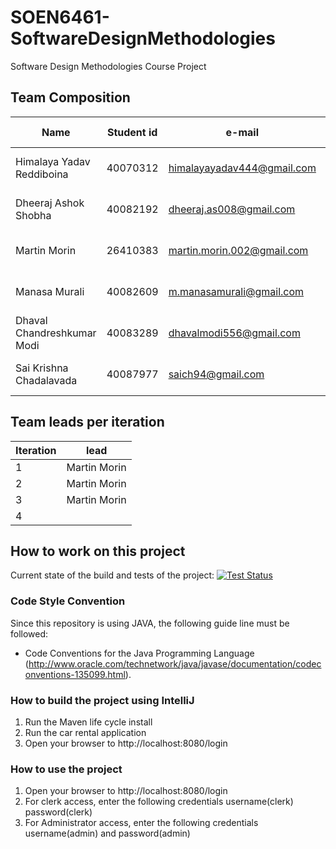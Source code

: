 # SOEN6461-SoftwareDesignMethodologies
 Software Design Methodologies Course Project

## Team Composition

| Name  | Student id | e-mail | phone number | GitHub username |
| --- | --- | --- | --- | ---|
| Himalaya Yadav Reddiboina | 40070312|himalayayadav444@gmail.com |(438) 725-3384|Himalayayadav444 |
|Dheeraj Ashok  Shobha|40082192|dheeraj.as008@gmail.com |(438) 728-1488|RealNameHidden|
|Martin Morin| 26410383 |martin.morin.002@gmail.com |(438) 401-8225|martin-morin|
|Manasa Murali|40082609|m.manasamurali@gmail.com |(514) 692-2595|manasamurali|
|Dhaval Chandreshkumar Modi|40083289|dhavalmodi556@gmail.com |(514) 638-0925|Modidhaval112|
|Sai Krishna Chadalavada|40087977|saich94@gmail.com |(514) 553-5064|saich9424


## Team leads per iteration

| Iteration | lead |
| --- | --- |
|1 | Martin Morin |
|2 | Martin Morin |
|3 | Martin Morin |
|4 |  |

## How to work on this project

Current state of the build and tests of the project:
[![Test Status](https://github.com/martin-morin/SOEN6461-SoftwareDesignMethodologies/workflows/Java%20CI/badge.svg)](https://github.com/martin-morin/SOEN6461-SoftwareDesignMethodologies/actions)


### Code Style Convention
Since this repository is using JAVA, the following guide line must be followed:

* Code Conventions for the Java Programming Language (http://www.oracle.com/technetwork/java/javase/documentation/codeconventions-135099.html).

### How to build the project using IntelliJ

1. Run the Maven life cycle install
2. Run the car rental application
3. Open your browser to http://localhost:8080/login

### How to use the project
1. Open your browser to http://localhost:8080/login
2. For clerk access, enter the following credentials username(clerk) password(clerk)
3. For Administrator access, enter the following credentials username(admin) and password(admin)

